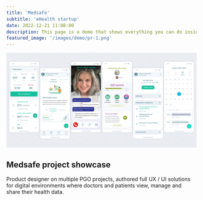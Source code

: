 ```yaml
---
title: 'Medsafe'
subtitle: 'eHealth startup'
date: 2022-12-21 11:08:00
description: This page is a demo that shows everything you can do inside portfolio and blog posts.
featured_image: '/images/demo/pr-1.png'
---
```


![](/images/demo/pr-1.png)

## Medsafe project showcase

Product designer on multiple PGO projects, authored full UX / UI solutions for digital environments where doctors and patients view, manage and share their health data.
